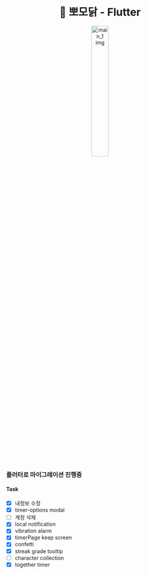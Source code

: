 <h1 align= "center">🐥 뽀모닭 - Flutter</h1>
<p align="center" width="100%">
<img src="https://d2quahb2ygxiv.cloudfront.net/6b6dc92b5b1ca2b81459a.png" alt="main_1 img" width="30%" />
</p>

### 플러터로 마이그레이션 진행중

#### Task

- [x] 내정보 수정
- [x] timer-options modal
- [ ] 계정 삭제
- [x] local notification
- [x] vibration alarm
- [x] timerPage keep screen
- [x] confetti
- [x] streak grade tooltip
- [ ] character collection
- [x] together timer
